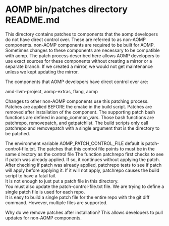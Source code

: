 AOMP bin/patches directory README.md
====================================

This directory contains patches to components that the aomp developers do not have direct control over.
These are referred to as non-AOMP components. non-AOMP components are required to be built for AOMP.
Sometimes changes to these components are necessary to be compatible with aomp.
The patch process described here allows AOMP developers to use exact sources for these components 
without creating a mirror or a separate branch.
If we created a mirror, we would not get maintenance unless we kept updating the mirror.

The components that AOMP developers have direct control over are: 
  
   amd-llvm-project, aomp-extras, flang, aomp

Changes to other non-AOMP components use this  patching process.
Patches are applied BEFORE the cmake in the build script.
Patches are removed after installation of the component. 
The supporting patch bash functions are defined in aomp_common_vars.
Those bash functions are patchrepo, removepatch, and getpatchlist. 
The build scripts only call patchrepo and removepatch with a single argument that is the directory to be patched.

The environment variable AOMP_PATCH_CONTROL_FILE default is patch-control-file.txt.
The patches that this control file points to must be in the same directory as the control file
The function patchrepo first checks to see if patch was already applied.
If so, it continues without applying the patch.
After checking if patch was already applied, patchrepo tests to see if patch will apply before applying it. 
If it will not apply, patchrepo causes the build script to have a fatal fail.  
It is not enough to just put a patch file in this directory.  
You must also update the patch-control-file.txt file.
We are trying to define a single patch file is used for each repo.  
It is easy to build a single patch file for the entire repo with the git diff command. 
However, multiple files are supported.

Why do we remove patches after installation?  This allows developers to pull updates for non-AOMP components. 
